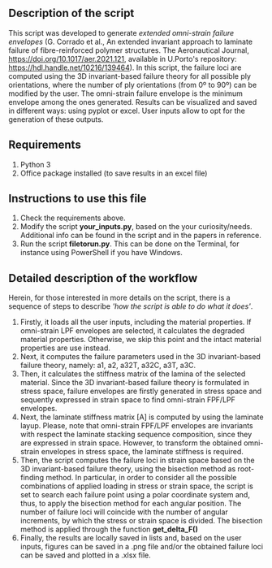 ## Description of the script

This script was developed to generate *extended omni-strain failure envelopes* (G. Corrado et al., An extended invariant approach to laminate failure of fibre-reinforced polymer structures. The Aeronautical Journal, https://doi.org/10.1017/aer.2021.121, available in U.Porto's repository: https://hdl.handle.net/10216/139464).
In this script, the failure loci are computed using the 3D invariant-based failure theory for all possible ply orientations, where the number of ply orientations (from 0º to 90º) can be modified by the user. The omni-strain failure envelope is the minimum envelope among the ones generated.
Results can be visualized and saved in different ways: using pyplot or excel. User inputs allow to opt for the generation of these outputs.

## Requirements

1. Python 3
2. Office package installed (to save results in an excel file)

## Instructions to use this file

1. Check the requirements above.
2. Modify the script **your_inputs.py**, based on the your curiosity/needs. Additional info can be found in the script and in the papers in reference.
3. Run the script **filetorun.py**. This can be done on the Terminal, for instance using PowerShell if you have Windows.

## Detailed description of the workflow

Herein, for those interested in more details on the script, there is a sequence of steps to describe *'how the script is able to do what it does'*.

1. Firstly, it loads all the user inputs, including the material properties. If omni-strain LPF envelopes are selected, it calculates the degraded material properties. Otherwise, we skip this point and the intact material properties are use instead.
2. Next, it computes the failure parameters used in the 3D invariant-based failure theory, namely: a1, a2, a32T, a32C, a3T, a3C.
3. Then, it calculates the stiffness matrix of the lamina of the selected material. Since the 3D invariant-based failure theory is formulated in stress space, failure envelopes are firstly generated in stress space and sequently expressed in strain space to find omni-strain FPF/LPF envelopes.
4. Next, the laminate stiffness matrix [A] is computed by using the laminate layup. Please, note that omni-strain FPF/LPF envelopes are invariants with respect the laminate stacking sequence composition, since they are expressed in strain space. However, to transform the obtained omni-strain envelopes in stress space, the laminate stiffness is required. 
5. Then, the script computes the failure loci in strain space based on the 3D invariant-based failure theory, using the bisection method as root-finding method.
In particular, in order to consider all the possible combinations of applied loading in stress or strain space, the script is set to search each failure point using a polar coordinate system and, thus, to apply the bisection method for each angular position. The number of failure loci will coincide with the number of angular increments, by which the stress or strain space is divided. The bisection method is applied through the function **get_delta_F()**
6. Finally, the results are locally saved in lists and, based on the user inputs, figures can be saved in a .png file and/or the obtained failure loci can be saved and plotted in a .xlsx file. 

